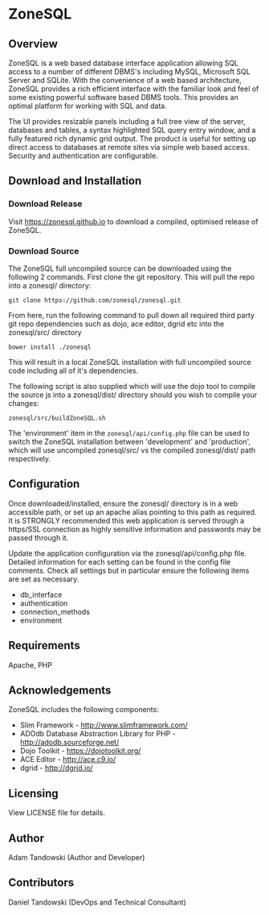 # ZoneSQL

## Overview

ZoneSQL is a web based database interface application allowing SQL access to a 
number of different DBMS's including MySQL, Microsoft SQL Server and SQLite. With 
the convenience of a web based architecture, ZoneSQL provides a rich efficient 
interface with the familiar look and feel of some existing powerful software 
based DBMS tools. This provides an optimal platform for working with SQL and 
data. 

The UI provides resizable panels including a full tree view of the server,
databases and tables, a syntax highlighted SQL query entry window, and a fully 
featured rich dynamic grid output. The product is useful for setting up direct 
access to databases at remote sites via simple web based access. Security and 
authentication are configurable.

## Download and Installation

### Download Release

Visit https://zonesql.github.io to download a compiled, optimised release of ZoneSQL.

### Download Source

The ZoneSQL full uncompiled  source can be downloaded using the following 2 
commands. First clone the git repository. This will pull the repo into a 
zonesql/ directory:

    git clone https://github.com/zonesql/zonesql.git

From here, run the following command to pull down all required third party git 
repo dependencies such as dojo, ace editor, dgrid etc into the zonesql/src/ 
directory

    bower install ./zonesql

This will result in a local ZoneSQL installation with full uncompiled source code 
including all of it's dependencies.  

The following script is also supplied which will use the dojo tool to compile the 
source js into a zonesql/dist/ directory should you wish to compile your changes:

    zonesql/src/buildZoneSQL.sh

The 'environment' item in the `zonesql/api/config.php` file can be used to switch 
the ZoneSQL installation between 'development' and 'production', which will use 
uncompiled zonesql/src/ vs the compiled zonesql/dist/ path respectively.

## Configuration

Once downloaded/installed, ensure the zonesql/ directory is in a web 
accessible path, or set up an apache alias pointing to this path as required. It
is STRONGLY recommended this web application is served through a https/SSL 
connection as highly sensitive information and passwords may be passed through 
it.

Update the application configuration via the zonesql/api/config.php file. 
Detailed information for each setting can be found in the config file comments. 
Check all settings but in particular ensure the following items are set as 
necessary. 

* db_interface
* authentication
* connection_methods
* environment

## Requirements

Apache, PHP

## Acknowledgements

ZoneSQL includes the following components:

* Slim Framework - http://www.slimframework.com/
* ADOdb Database Abstraction Library for PHP - http://adodb.sourceforge.net/
* Dojo Toolkit - https://dojotoolkit.org/
* ACE Editor - http://ace.c9.io/
* dgrid - http://dgrid.io/

## Licensing

View LICENSE file for details.

## Author

Adam Tandowski (Author and Developer)

## Contributors

Daniel Tandowski (DevOps and Technical Consultant)

